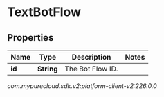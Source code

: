 # TextBotFlow


## Properties

| Name | Type | Description | Notes |
| ------------ | ------------- | ------------- | ------------- |
| **id** | **String** | The Bot Flow ID. |  |




_com.mypurecloud.sdk.v2:platform-client-v2:226.0.0_
